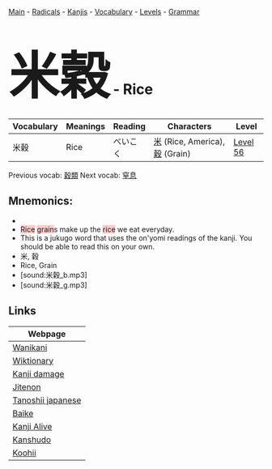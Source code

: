 <style> bigfont {font-size: 100px}</style>
[Main](../README.md) -
[Radicals](../radicals.md) -
[Kanjis](../kanjis.md) -
[Vocabulary](../vocabulary.md) -
[Levels](../levels.md) -
[Grammar](../grammar.md)
# <bigfont> 米穀</bigfont> - Rice 

| Vocabulary | Meanings | Reading | Characters | Level |
| --- | --- | --- | --- | --- |
| 米穀 | Rice | べいこく |  [米](../kanjis/米.md) (Rice, America), [穀](../kanjis/穀.md) (Grain) | [Level 56](../levels/wk_level56.md) |

Previous vocab: [穀類](穀類.md) Next vocab: [窒息](窒息.md) 

## Mnemonics:

* 
* <span style="background-color:#ffcccb"> Rice</span> <span style="background-color:#ffcccb"> grain</span>s make up the <span style="background-color:#ffcccb"> rice</span> we eat everyday. 
* This is a jukugo word that uses the on'yomi readings of the kanji. You should be able to read this on your own.
* 米, 穀
* Rice, Grain
* [sound:米穀_b.mp3]
* [sound:米穀_g.mp3]


## Links 

| Webpage |
| --- |
| [Wanikani          ](https://www.wanikani.com/kanji/米穀) |
| [Wiktionary        ](https://en.wiktionary.org/wiki/米穀) |
| [Kanji damage      ](http://www.kanjidamage.com/kanji/search?utf8=✓&q=米穀) |
| [Jitenon           ](https://jitenon.com/kanji/米穀) |
| [Tanoshii japanese ](https://www.tanoshiijapanese.com/dictionary/kanji.cfm?k=米穀) |
| [Baike             ](https://baike.baidu.com/item/米穀) |
| [Kanji Alive       ](https://app.kanjialive.com/米穀) |
| [Kanshudo          ](https://www.kanshudo.com/searchmn?q=米穀) |
| [Koohii            ](https://kanji.koohii.com/study/kanji/米穀) |
